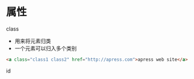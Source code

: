 # 属性

class

- 用来将元素归类
- 一个元素可以归入多个类别

```html
<a class="class1 class2" href="http://apress.com">apress web site</a>
```

id